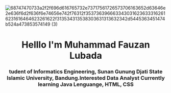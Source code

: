 ![68747470733a2f2f696d616765732e73717561726573706163652d63646e2e636f6d2f636f6e74656e742f76312f3537363966633430316236333162616231616464623261622f313534313538303631313632342d5445363451474b524a473853574149 (3)](https://github.com/MuhammadFauzanL/MuhammadFauzanL/assets/141022549/9335f1fc-ba5a-41c6-8279-344fa15970ca)
<h1 align="center">Helllo I'm Muhammad Fauzan Lubada </h1>
<h3 align="center">tudent of Informatics Engineering, Sunan Gunung Djati State Islamic University, Bandung.Interested  Data Analyst Currently learning Java Lenguange, HTML, CSS 


<!---
MuhammadFauzanL/MuhammadFauzanL is a ✨ special ✨ repository because its `README.md` (this file) appears on your GitHub profile.
You can click the Preview link to take a look at your changes.
--->
